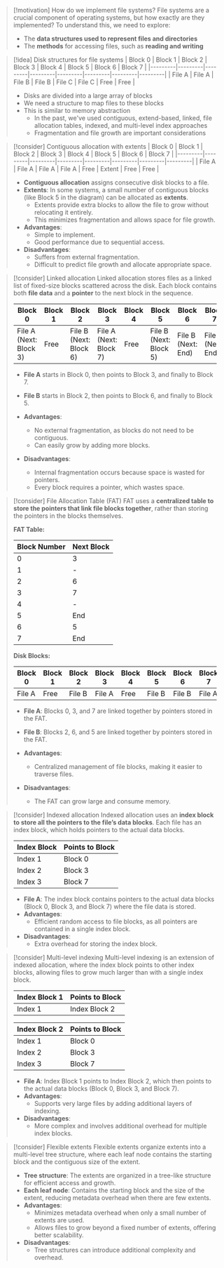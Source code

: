 > [!motivation] How do we implement file systems?
> File systems are a crucial component of operating systems, but how exactly are they implemented? To understand this, we need to explore:
> - The **data structures used to represent files and directories** 
> - The **methods** for accessing files, such as **reading and writing**

> [!idea] Disk structures for file systems
> | Block 0 | Block 1 | Block 2 | Block 3 | Block 4 | Block 5 | Block 6 | Block 7 |
> |---------|---------|---------|---------|---------|---------|---------|---------|
> | File A  | File A  | File B  | File B  | File C  | File C  | Free    | Free    |
>
> - Disks are divided into a large array of blocks
> - We need a structure to map files to these blocks 
> - This is similar to memory abstraction
>   - In the past, we've used contiguous, extend-based, linked, file allocation tables, indexed, and multi-level index approaches
>   - Fragmentation and file growth are important considerations

> [!consider] Contiguous allocation with extents
> | Block 0 | Block 1 | Block 2 | Block 3 | Block 4 | Block 5 | Block 6 | Block 7 |
> |---------|---------|---------|---------|---------|---------|---------|---------|
> | File A  | File A  | File A  | File A  | Free    | Extent  | Free    | Free    |
>
> - **Contiguous allocation** assigns consecutive disk blocks to a file.
> - **Extents**: In some systems, a small number of contiguous blocks (like Block 5 in the diagram) can be allocated as **extents**.
>   - Extents provide extra blocks to allow the file to grow without relocating it entirely.
>   - This minimizes fragmentation and allows space for file growth.
> - **Advantages**:
>   - Simple to implement.
>   - Good performance due to sequential access.
> - **Disadvantages**:
>   - Suffers from external fragmentation.
>   - Difficult to predict file growth and allocate appropriate space.

> [!consider] Linked allocation
> Linked allocation stores files as a linked list of fixed-size blocks scattered across the disk. Each block contains both **file data** and a **pointer** to the next block in the sequence.
> 
> | Block 0                 | Block 1 | Block 2                 | Block 3                 | Block 4 | Block 5                 | Block 6                 | Block 7                 |
> |-------------------------|---------|-------------------------|-------------------------|---------|-------------------------|-------------------------|-------------------------|
> | File A (Next: Block 3)   | Free    | File B (Next: Block 6)   | File A (Next: Block 7)   | Free    | File B (Next: Block 5)   | File B (Next: End)       | File A (Next: End)       |
> 
> - **File A** starts in Block 0, then points to Block 3, and finally to Block 7.
> - **File B** starts in Block 2, then points to Block 6, and finally to Block 5.
> 
> - **Advantages**:
>   - No external fragmentation, as blocks do not need to be contiguous.
>   - Can easily grow by adding more blocks.
> - **Disadvantages**:
>   - Internal fragmentation occurs because space is wasted for pointers.
>   - Every block requires a pointer, which wastes space.

> [!consider] File Allocation Table (FAT)
> FAT uses a **centralized table to store the pointers that link file blocks together**, rather than storing the pointers in the blocks themselves.
>
> **FAT Table:**
> 
> | Block Number | Next Block |
> |--------------|------------|
> | 0            | 3          |
> | 1            | -          |
> | 2            | 6          |
> | 3            | 7          |
> | 4            | -          |
> | 5            | End        |
> | 6            | 5          |
> | 7            | End        |
>
> **Disk Blocks:**
> 
> | Block 0 | Block 1 | Block 2 | Block 3 | Block 4 | Block 5 | Block 6 | Block 7 |
> |---------|---------|---------|---------|---------|---------|---------|---------|
> | File A  | Free    | File B  | File A  | Free    | File B  | File B  | File A  |
>
> - **File A**: Blocks 0, 3, and 7 are linked together by pointers stored in the FAT.
> - **File B**: Blocks 2, 6, and 5 are linked together by pointers stored in the FAT.
> 
> - **Advantages**:
>   - Centralized management of file blocks, making it easier to traverse files.
> - **Disadvantages**:
>   - The FAT can grow large and consume memory.


> [!consider] Indexed allocation
> Indexed allocation uses an **index block to store all the pointers to the file’s data blocks**. Each file has an index block, which holds pointers to the actual data blocks.
> 
> | Index Block | Points to Block |
> |-------------|-----------------|
> | Index 1     | Block 0         |
> | Index 2     | Block 3         |
> | Index 3     | Block 7         |
> 
> - **File A**: The index block contains pointers to the actual data blocks (Block 0, Block 3, and Block 7) where the file data is stored.
> - **Advantages**:
>   - Efficient random access to file blocks, as all pointers are contained in a single index block.
> - **Disadvantages**:
>   - Extra overhead for storing the index block.

> [!consider] Multi-level indexing
> Multi-level indexing is an extension of indexed allocation, where the index block points to other index blocks, allowing files to grow much larger than with a single index block.
> 
> | Index Block 1 | Points to Block |
> |---------------|-----------------|
> | Index 1       | Index Block 2   |
> 
> | Index Block 2 | Points to Block |
> |---------------|-----------------|
> | Index 1       | Block 0         |
> | Index 2       | Block 3         |
> | Index 3       | Block 7         |
> 
> - **File A**: Index Block 1 points to Index Block 2, which then points to the actual data blocks (Block 0, Block 3, and Block 7).
> - **Advantages**:
>   - Supports very large files by adding additional layers of indexing.
> - **Disadvantages**:
>   - More complex and involves additional overhead for multiple index blocks.

> [!consider] Flexible extents
> Flexible extents organize extents into a multi-level tree structure, where each leaf node contains the starting block and the contiguous size of the extent.
> 
> - **Tree structure**: The extents are organized in a tree-like structure for efficient access and growth.
> - **Each leaf node**: Contains the starting block and the size of the extent, reducing metadata overhead when there are few extents.
> - **Advantages**:
>   - Minimizes metadata overhead when only a small number of extents are used.
>   - Allows files to grow beyond a fixed number of extents, offering better scalability.
> - **Disadvantages**:
>   - Tree structures can introduce additional complexity and overhead.
